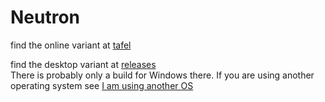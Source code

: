 # Neutron

find the online variant at [tafel](tafel)

find the desktop variant at [releases](https://github.com/Johann150/neutron/releases)    
There is probably only a build for Windows there. If you are using another operating system see [I am using another OS](other_os.md)
